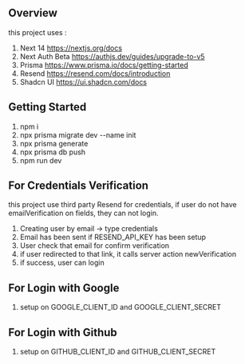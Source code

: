 ## Overview
this project uses :
1. Next 14 https://nextjs.org/docs
2. Next Auth Beta https://authjs.dev/guides/upgrade-to-v5
3. Prisma https://www.prisma.io/docs/getting-started
4. Resend https://resend.com/docs/introduction
5. Shadcn UI https://ui.shadcn.com/docs

## Getting Started
1. npm i
2. npx prisma migrate dev --name init
3. npx prisma generate
4. npx prisma db push
5. npm run dev

## For Credentials Verification
this project use third party Resend for credentials, if user do not have emailVerification on fields, they can not login.
1. Creating user by email -> type credentials
2. Email has been sent if RESEND_API_KEY has been setup
3. User check that email for confirm verification
4. if user redirected to that link, it calls server action newVerification
5. if success, user can login

## For Login with Google
1. setup on GOOGLE_CLIENT_ID and GOOGLE_CLIENT_SECRET

## For Login with Github
1. setup on GITHUB_CLIENT_ID and GITHUB_CLIENT_SECRET